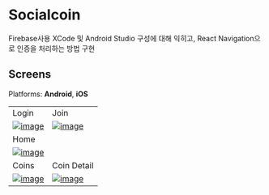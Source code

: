# Socialcoin
Firebase사용 XCode 및 Android Studio 구성에 대해 익히고, React Navigation으로 인증을 처리하는 방법 구현
<br>

## Screens

Platforms: **Android**, **iOS**

<table>
  <tr>
    <td>Login</td>
    <td>Join</td>
  </tr>
  <tr>
    <td>
    <a target="_black" rel="noopener noreferrer" href="https://user-images.githubusercontent.com/22609242/260209142-6aa298af-b46a-4518-8033-5ca9a29144fd.png">
    <img src="https://user-images.githubusercontent.com/22609242/260209142-6aa298af-b46a-4518-8033-5ca9a29144fd.png" alt="image" style="max-width:100%;"></a>
    </td>
    <td>
    <a target="_black" rel="noopener noreferrer" href="https://user-images.githubusercontent.com/22609242/260209261-42abc205-5a31-4736-892d-c04865994202.png">
    <img src="https://user-images.githubusercontent.com/22609242/260209261-42abc205-5a31-4736-892d-c04865994202.png" alt="image" style="max-width:100%;"></a>
    </td>
  </tr>
  <tr>
    <td>Home</td>
    <td></td>
  </tr>
  <tr>
    <td>
    <a target="_black" rel="noopener noreferrer" href="https://user-images.githubusercontent.com/22609242/260209159-6cc1ecf7-73fc-456c-8bb8-6af847ac7608.png">
    <img src="https://user-images.githubusercontent.com/22609242/260209159-6cc1ecf7-73fc-456c-8bb8-6af847ac7608.png" alt="image" style="max-width:100%;"></a>
    </td>
    <td></td>
  </tr>
  <tr>
    <td>Coins</td>
    <td>Coin Detail</td>
  </tr>
  <tr>
    <td>
    <a target="_black" rel="noopener noreferrer" href="https://user-images.githubusercontent.com/22609242/260209164-7e1a363d-0d69-47f4-97ab-e502d1c0d327.png">
    <img src="https://user-images.githubusercontent.com/22609242/260209164-7e1a363d-0d69-47f4-97ab-e502d1c0d327.png" alt="image" style="max-width:100%;"></a>
    </td>
    <td>
    <a target="_black" rel="noopener noreferrer" href="https://user-images.githubusercontent.com/22609242/260209171-ed458c63-04c9-4f1b-bc79-ea66f2a93a93.png">
    <img src="https://user-images.githubusercontent.com/22609242/260209171-ed458c63-04c9-4f1b-bc79-ea66f2a93a93.png" alt="image" style="max-width:100%;"></a>
    </td>
</table>
